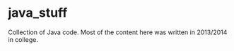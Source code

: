 # java_stuff
Collection of Java code. Most of the content here was written in 2013/2014 in college. 


